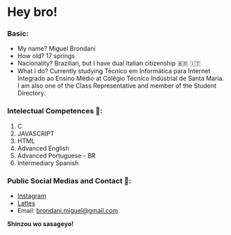 ﻿# Hey bro!
### Basic:

- My name? Miguel Brondani
- How old? 17 springs
- Nacionality? Brazilian, but I have dual Italian citizenship 🇧🇷 🇮🇹
- What I do? Currently studying Técnico em Informática para Internet Integrado ao Ensino Médio at Colégio Técnico Indústrial de Santa Maria. I am also one of the Class Representative and member of the Student Directory.

### Intelectual Competences 🧠:
1. C
2. JAVASCRIPT
3. HTML
4. Advanced English
5. Advanced Portuguese - BR
6. Intermediary Spanish

### Public Social Medias and Contact 📱:

- [Instagram](https://www.instagram.com/brondani.miguel)
- [Lattes](https://lattes.cnpq.br)
- Email: brondani.miguel@gmail.com

**Shinzou wo sasageyo!**
